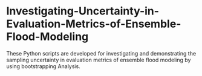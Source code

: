 # Investigating-Uncertainty-in-Evaluation-Metrics-of-Ensemble-Flood-Modeling
These Python scripts are developed for investigating and demonstrating the sampling uncertainty in evaluation metrics of ensemble flood modeling by using bootstrapping Analysis.
